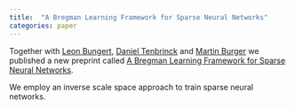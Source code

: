 ```yaml
---
title:  "A Bregman Learning Framework for Sparse Neural Networks"
categories: paper
---
```

Together with [Leon Bungert](https://sites.google.com/view/leon-bungert/news), [Daniel Tenbrinck](https://www.math.fau.de/angewandte-mathematik-1/mitarbeiter/dr-daniel-tenbrinck/) and [Martin Burger](https://www.math.fau.de/angewandte-mathematik-1/mitarbeiter/prof-dr-martin-burger/) we published a new preprint called 
[A Bregman Learning Framework for Sparse Neural Networks](https://arxiv.org/abs/2105.04319). 

We employ an inverse scale space approach to train sparse neural networks.